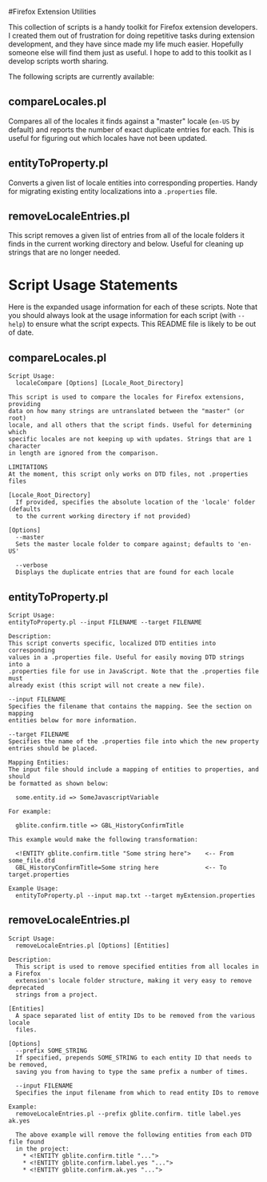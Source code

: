 #Firefox Extension Utilities

This collection of scripts is a handy toolkit for Firefox extension developers.
I created them out of frustration for doing repetitive tasks during extension
development, and they have since made my life much easier. Hopefully someone
else will find them just as useful. I hope to add to this toolkit as I develop
scripts worth sharing.

The following scripts are currently available:

## compareLocales.pl

Compares all of the locales it finds against a "master" locale (`en-US` by default)
and reports the number of exact duplicate entries for each. This is useful for
figuring out which locales have not been updated.

## entityToProperty.pl

Converts a given list of locale entities into corresponding properties. Handy
for migrating existing entity localizations into a `.properties` file.

## removeLocaleEntries.pl

This script removes a given list of entries from all of the locale folders it
finds in the current working directory and below. Useful for cleaning up strings
that are no longer needed.

# Script Usage Statements

Here is the expanded usage information for each of these scripts. Note that you
should always look at the usage information for each script (with `--help`) to
ensure what the script expects. This README file is likely to be out of date.

## compareLocales.pl

    Script Usage:
      localeCompare [Options] [Locale_Root_Directory]
    
    This script is used to compare the locales for Firefox extensions, providing
    data on how many strings are untranslated between the "master" (or root)
    locale, and all others that the script finds. Useful for determining which
    specific locales are not keeping up with updates. Strings that are 1 character
    in length are ignored from the comparison.
    
    LIMITATIONS
    At the moment, this script only works on DTD files, not .properties files
    
    [Locale_Root_Directory]
      If provided, specifies the absolute location of the 'locale' folder (defaults
      to the current working directory if not provided)
      
    [Options]
      --master
      Sets the master locale folder to compare against; defaults to 'en-US'
      
      --verbose
      Displays the duplicate entries that are found for each locale

## entityToProperty.pl

    Script Usage:
    entityToProperty.pl --input FILENAME --target FILENAME
    
    Description:
    This script converts specific, localized DTD entities into corresponding
    values in a .properties file. Useful for easily moving DTD strings into a
    .properties file for use in JavaScript. Note that the .properties file must
    already exist (this script will not create a new file).
    
    --input FILENAME
    Specifies the filename that contains the mapping. See the section on mapping
    entities below for more information.

    --target FILENAME
    Specifies the name of the .properties file into which the new property
    entries should be placed.

    Mapping Entities:
    The input file should include a mapping of entities to properties, and should
    be formatted as shown below:

      some.entity.id => SomeJavascriptVariable

    For example:

      gblite.confirm.title => GBL_HistoryConfirmTitle

    This example would make the following transformation:

      <!ENTITY gblite.confirm.title "Some string here">    <-- From some_file.dtd
      GBL_HistoryConfirmTitle=Some string here             <-- To target.properties

    Example Usage:
      entityToProperty.pl --input map.txt --target myExtension.properties
      
## removeLocaleEntries.pl

    Script Usage:
      removeLocaleEntries.pl [Options] [Entities]
      
    Description:
      This script is used to remove specified entities from all locales in a Firefox
      extension's locale folder structure, making it very easy to remove deprecated
      strings from a project.
      
    [Entities]
      A space separated list of entity IDs to be removed from the various locale
      files.
      
    [Options]
      --prefix SOME_STRING
      If specified, prepends SOME_STRING to each entity ID that needs to be removed,
      saving you from having to type the same prefix a number of times.
      
      --input FILENAME
      Specifies the input filename from which to read entity IDs to remove
      
    Example:
      removeLocaleEntries.pl --prefix gblite.confirm. title label.yes ak.yes
  
      The above example will remove the following entities from each DTD file found
      in the project:
        * <!ENTITY gblite.confirm.title "...">
        * <!ENTITY gblite.confirm.label.yes "...">
        * <!ENTITY gblite.confirm.ak.yes "...">

